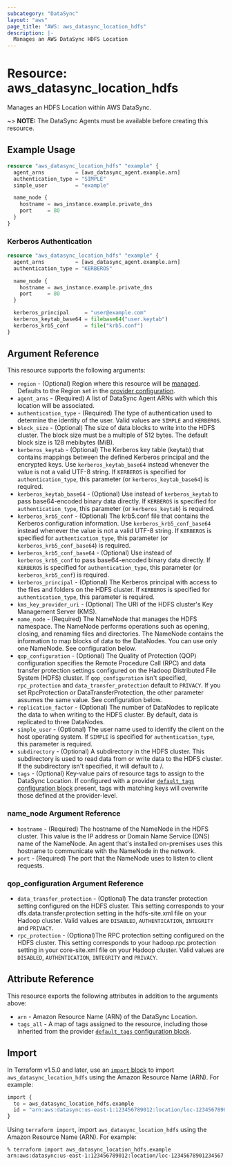 ```yaml
---
subcategory: "DataSync"
layout: "aws"
page_title: "AWS: aws_datasync_location_hdfs"
description: |-
  Manages an AWS DataSync HDFS Location
---
```


# Resource: aws_datasync_location_hdfs

Manages an HDFS Location within AWS DataSync.

~> **NOTE:** The DataSync Agents must be available before creating this resource.

## Example Usage

```terraform
resource "aws_datasync_location_hdfs" "example" {
  agent_arns          = [aws_datasync_agent.example.arn]
  authentication_type = "SIMPLE"
  simple_user         = "example"

  name_node {
    hostname = aws_instance.example.private_dns
    port     = 80
  }
}
```

### Kerberos Authentication

```terraform
resource "aws_datasync_location_hdfs" "example" {
  agent_arns          = [aws_datasync_agent.example.arn]
  authentication_type = "KERBEROS"

  name_node {
    hostname = aws_instance.example.private_dns
    port     = 80
  }

  kerberos_principal     = "user@example.com"
  kerberos_keytab_base64 = filebase64("user.keytab")
  kerberos_krb5_conf     = file("krb5.conf")
}
```

## Argument Reference

This resource supports the following arguments:

* `region` - (Optional) Region where this resource will be [managed](https://docs.aws.amazon.com/general/latest/gr/rande.html#regional-endpoints). Defaults to the Region set in the [provider configuration](https://registry.terraform.io/providers/hashicorp/aws/latest/docs#aws-configuration-reference).
* `agent_arns` - (Required) A list of DataSync Agent ARNs with which this location will be associated.
* `authentication_type` - (Required) The type of authentication used to determine the identity of the user. Valid values are `SIMPLE` and `KERBEROS`.
* `block_size` - (Optional) The size of data blocks to write into the HDFS cluster. The block size must be a multiple of 512 bytes. The default block size is 128 mebibytes (MiB).
* `kerberos_keytab` - (Optional) The Kerberos key table (keytab) that contains mappings between the defined Kerberos principal and the encrypted keys. Use `kerberos_keytab_base64` instead whenever the value is not a valid UTF-8 string. If `KERBEROS` is specified for `authentication_type`, this parameter (or `kerberos_keytab_base64`) is required.
* `kerberos_keytab_base64` - (Optional) Use instead of `kerberos_keytab` to pass base64-encoded binary data directly. If `KERBEROS` is specified for `authentication_type`, this parameter (or `kerberos_keytab`) is required.
* `kerberos_krb5_conf` - (Optional) The krb5.conf file that contains the Kerberos configuration information. Use `kerberos_krb5_conf_base64` instead whenever the value is not a valid UTF-8 string. If `KERBEROS` is specified for `authentication_type`, this parameter (or `kerberos_krb5_conf_base64`) is required.
* `kerberos_krb5_conf_base64` - (Optional) Use instead of `kerberos_krb5_conf` to pass base64-encoded binary data directly. If `KERBEROS` is specified for `authentication_type`, this parameter (or `kerberos_krb5_conf`) is required.
* `kerberos_principal` - (Optional) The Kerberos principal with access to the files and folders on the HDFS cluster. If `KERBEROS` is specified for `authentication_type`, this parameter is required.
* `kms_key_provider_uri` - (Optional) The URI of the HDFS cluster's Key Management Server (KMS).
* `name_node` - (Required)  The NameNode that manages the HDFS namespace. The NameNode performs operations such as opening, closing, and renaming files and directories. The NameNode contains the information to map blocks of data to the DataNodes. You can use only one NameNode. See configuration below.
* `qop_configuration` - (Optional) The Quality of Protection (QOP) configuration specifies the Remote Procedure Call (RPC) and data transfer protection settings configured on the Hadoop Distributed File System (HDFS) cluster. If `qop_configuration` isn't specified, `rpc_protection` and `data_transfer_protection` default to `PRIVACY`. If you set RpcProtection or DataTransferProtection, the other parameter assumes the same value.  See configuration below.
* `replication_factor` - (Optional) The number of DataNodes to replicate the data to when writing to the HDFS cluster. By default, data is replicated to three DataNodes.
* `simple_user` - (Optional) The user name used to identify the client on the host operating system. If `SIMPLE` is specified for `authentication_type`, this parameter is required.
* `subdirectory` - (Optional) A subdirectory in the HDFS cluster. This subdirectory is used to read data from or write data to the HDFS cluster. If the subdirectory isn't specified, it will default to /.
* `tags` - (Optional) Key-value pairs of resource tags to assign to the DataSync Location. If configured with a provider [`default_tags` configuration block](https://registry.terraform.io/providers/hashicorp/aws/latest/docs#default_tags-configuration-block) present, tags with matching keys will overwrite those defined at the provider-level.

### name_node Argument Reference

* `hostname` - (Required) The hostname of the NameNode in the HDFS cluster. This value is the IP address or Domain Name Service (DNS) name of the NameNode. An agent that's installed on-premises uses this hostname to communicate with the NameNode in the network.
* `port` - (Required) The port that the NameNode uses to listen to client requests.

### qop_configuration Argument Reference

* `data_transfer_protection` - (Optional) The data transfer protection setting configured on the HDFS cluster. This setting corresponds to your dfs.data.transfer.protection setting in the hdfs-site.xml file on your Hadoop cluster. Valid values are `DISABLED`, `AUTHENTICATION`, `INTEGRITY` and `PRIVACY`.
* `rpc_protection` - (Optional)The RPC protection setting configured on the HDFS cluster. This setting corresponds to your hadoop.rpc.protection setting in your core-site.xml file on your Hadoop cluster. Valid values are `DISABLED`, `AUTHENTICATION`, `INTEGRITY` and `PRIVACY`.

## Attribute Reference

This resource exports the following attributes in addition to the arguments above:

* `arn` - Amazon Resource Name (ARN) of the DataSync Location.
* `tags_all` - A map of tags assigned to the resource, including those inherited from the provider [`default_tags` configuration block](https://registry.terraform.io/providers/hashicorp/aws/latest/docs#default_tags-configuration-block).

## Import

In Terraform v1.5.0 and later, use an [`import` block](https://developer.hashicorp.com/terraform/language/import) to import `aws_datasync_location_hdfs` using the Amazon Resource Name (ARN). For example:

```terraform
import {
  to = aws_datasync_location_hdfs.example
  id = "arn:aws:datasync:us-east-1:123456789012:location/loc-12345678901234567"
}
```

Using `terraform import`, import `aws_datasync_location_hdfs` using the Amazon Resource Name (ARN). For example:

```console
% terraform import aws_datasync_location_hdfs.example arn:aws:datasync:us-east-1:123456789012:location/loc-12345678901234567
```
